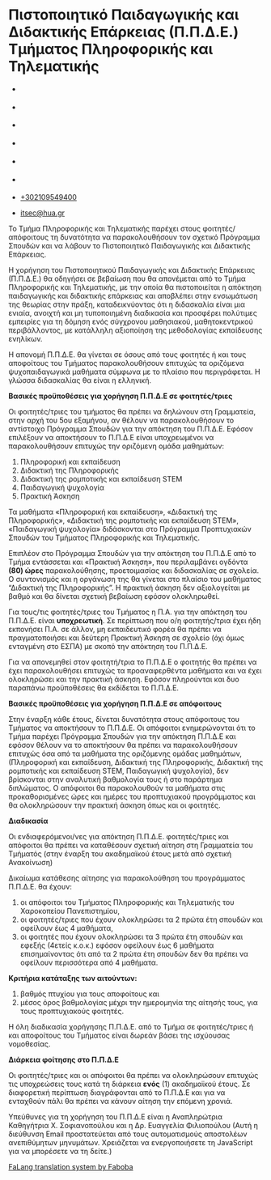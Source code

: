 Πιστοποιητικό Παιδαγωγικής και Διδακτικής Επάρκειας (Π.Π.Δ.Ε.) Τμήματος Πληροφορικής και Τηλεματικής
===============  

*   [](https://www.facebook.com/ditharokopio)
*   [](https://www.youtube.com/channel/UCEHkYirpXF1nSLxDCrfDZ4A)
*   [](https://www.linkedin.com/company/77699385)
*   [](https://www.instagram.com/dithua)

*   [](https://dit.hua.gr/index.php/el/studies/undergraduate-studies?view=article&id=1899:ep261-proegmena-themata-leitourgikon-systematon&catid=93:dit-undergraduate-courses-5)
*   [](https://dit.hua.gr/index.php/en/studies/undergraduate-studies?view=article&id=1899:ep261-advanced-topics-in-operating-systems&catid=93:dit-undergraduate-courses-5)

*   [+302109549400](tel:+302109549400)
*   [itsec@hua.gr](mailto:itsec@hua.gr)

Το Τμήμα Πληροφορικής και Τηλεματικής παρέχει στους φοιτητές/ απόφοιτους τη δυνατότητα να παρακολουθήσουν τον σχετικό Πρόγραμμα Σπουδών και να λάβουν το Πιστοποιητικό Παιδαγωγικής και Διδακτικής Επάρκειας.

Η χορήγηση του Πιστοποιητικού Παιδαγωγικής και Διδακτικής Επάρκειας (Π.Π.Δ.Ε.) θα οδηγήσει σε βεβαίωση που θα απονέμεται από το Τμήμα Πληροφορικής και Τηλεματικής, με την οποία θα πιστοποιείται η απόκτηση παιδαγωγικής και διδακτικής επάρκειας και αποβλέπει στην ενσωμάτωση της θεωρίας στην πράξη, καταδεικνύοντας ότι η διδασκαλία είναι μια ενιαία, ανοιχτή και μη τυποποιημένη διαδικασία και προσφέρει πολύτιμες εμπειρίες για τη δόμηση ενός σύγχρονου μαθησιακού, μαθητοκεντρικού περιβάλλοντος, με κατάλληλη αξιοποίηση της μεθοδολογίας εκπαίδευσης ενηλίκων.

Η απονομή Π.Π.Δ.Ε. θα γίνεται σε όσους από τους φοιτητές ή και τους αποφοίτους του Τμήματος παρακολουθήσουν επιτυχώς τα οριζόμενα ψυχοπαιδαγωγικά μαθήματα σύμφωνα με το πλαίσιο που περιγράφεται. Η γλώσσα διδασκαλίας θα είναι η ελληνική.

**Βασικές προϋποθέσεις για χορήγηση Π.Π.Δ.Ε σε φοιτητές/τριες**

Οι φοιτητές/τριες του τμήματος θα πρέπει να δηλώνουν στη Γραμματεία, στην αρχή του 5ου εξαμήνου, αν θέλουν να παρακολουθήσουν το αντίστοιχο Πρόγραμμα Σπουδών για την απόκτηση του Π.Π.Δ.Ε. Εφόσον επιλέξουν να αποκτήσουν το Π.Π.Δ.Ε είναι υποχρεωμένοι να παρακολουθήσουν επιτυχώς την οριζόμενη ομάδα μαθημάτων:

1.  Πληροφορική και εκπαίδευση
2.  Διδακτική της Πληροφορικής
3.  Διδακτική της ρομποτικής και εκπαίδευση STEM
4.  Παιδαγωγική ψυχολογία
5.  Πρακτική Άσκηση

Τα μαθήματα «Πληροφορική και εκπαίδευση», «Διδακτική της Πληροφορικής», «Διδακτική της ρομποτικής και εκπαίδευση STEM», «Παιδαγωγική ψυχολογία» διδάσκονται στο Πρόγραμμα Προπτυχιακών Σπουδών του Τμήματος Πληροφορικής και Τηλεματικής.

Επιπλέον στο Πρόγραμμα Σπουδών για την απόκτηση του Π.Π.Δ.Ε από το Τμήμα εντάσσεται και «Πρακτική Άσκηση», που περιλαμβάνει ογδόντα **(80) ώρες** παρακολούθησης, προετοιμασίας και διδασκαλίας σε σχολεία. Ο συντονισμός και η οργάνωση της θα γίνεται στο πλαίσιο του μαθήματος “Διδακτική της Πληροφορικής”. Η πρακτική άσκηση δεν αξιολογείται με βαθμό και θα δίνεται σχετική βεβαίωση εφόσον ολοκληρωθεί.

Για τους/τις φοιτητές/τριες του Τμήματος η Π.Α. για την απόκτηση του Π.Π.Δ.Ε. είναι **υποχρεωτική**. Σε περίπτωση που ο/η φοιτητής/τρια έχει ήδη εκπονήσει Π.Α. σε άλλον, μη εκπαιδευτικό φορέα θα πρέπει να πραγματοποιήσει και δεύτερη Πρακτική Άσκηση σε σχολείο (όχι όμως ενταγμένη στο ΕΣΠΑ) με σκοπό την απόκτηση του Π.Π.Δ.Ε.

Για να απονεμηθεί στον φοιτητή/τρια το Π.Π.Δ.Ε ο φοιτητής θα πρέπει να έχει παρακολουθήσει επιτυχώς τα προαναφερθέντα μαθήματα και να έχει ολοκληρώσει και την πρακτική άσκηση. Εφόσον πληρούνται και δυο παραπάνω προϋποθέσεις θα εκδίδεται το Π.Π.Δ.Ε.

**Βασικές προϋποθέσεις για χορήγηση Π.Π.Δ.Ε σε απόφοιτους**

Στην έναρξη κάθε έτους, δίνεται δυνατότητα στους απόφοιτους του Τμήματος να αποκτήσουν το Π.Π.Δ.Ε. Οι απόφοιτοι ενημερώνονται ότι το Τμήμα παρέχει Πρόγραμμα Σπουδών για την απόκτηση Π.Π.Δ.Ε και εφόσον θέλουν να το αποκτήσουν θα πρέπει να παρακολουθήσουν επιτυχώς όσα από τα μαθήματα της οριζόμενης ομάδας μαθημάτων, (Πληροφορική και εκπαίδευση, Διδακτική της Πληροφορικής, Διδακτική της ρομποτικής και εκπαίδευση STEM, Παιδαγωγική ψυχολογία), δεν βρίσκονται στην αναλυτική βαθμολογία τους ή στο παράρτημα διπλώματος. Ο απόφοιτοι θα παρακολουθούν τα μαθήματα στις προκαθορισμένες ώρες και ημέρες του προπτυχιακού προγράμματος και θα ολοκληρώσουν την πρακτική άσκηση όπως και οι φοιτητές.

**Διαδικασία**

Οι ενδιαφερόμενοι/νες για απόκτηση Π.Π.Δ.Ε. φοιτητές/τριες και απόφοιτοι θα πρέπει να καταθέσουν σχετική αίτηση στη Γραμματεία του Τμήματός (στην έναρξη του ακαδημαϊκού έτους μετά από σχετική Ανακοίνωση)

Δικαίωμα κατάθεσης αίτησης για παρακολούθηση του προγράμματος Π.Π.Δ.Ε. θα έχουν:

1.  οι απόφοιτοι του Τμήματος Πληροφορικής και Τηλεματικής του Χαροκοπείου Πανεπιστημίου,
2.  οι φοιτητές/τριες που έχουν ολοκληρώσει τα 2 πρώτα έτη σπουδών και οφείλουν έως 4 μαθήματα,
3.  οι φοιτητές που έχουν ολοκληρώσει τα 3 πρώτα έτη σπουδών και εφεξής (4ετείς κ.ο.κ.) εφόσον οφείλουν έως 6 μαθήματα επισημαίνοντας ότι από τα 2 πρώτα έτη σπουδών δεν θα πρέπει να οφείλουν περισσότερα από 4 μαθήματα.

**Κριτήρια κατάταξης των αιτούντων:**

1.  βαθμός πτυχίου για τους αποφοίτους και
2.  μέσος όρος βαθμολογίας μέχρι την ημερομηνία της αίτησής τους, για τους προπτυχιακούς φοιτητές.

Η όλη διαδικασία χορήγησης Π.Π.Δ.Ε. από το Τμήμα σε φοιτητές/τριες ή και αποφοίτους του Τμήματος είναι δωρεάν βάσει της ισχύουσας νομοθεσίας.

**Διάρκεια φοίτησης στο Π.Π.Δ.Ε**

Οι φοιτητές/τριες και οι απόφοιτοι θα πρέπει να ολοκληρώσουν επιτυχώς τις υποχρεώσεις τους κατά τη διάρκεια **ενός** (1) ακαδημαϊκού έτους. Σε διαφορετική περίπτωση διαγράφονται από το Π.Π.Δ.Ε και για να ενταχθούν πάλι θα πρέπει να κάνουν αίτηση την επόμενη χρονιά.

Υπεύθυνες για τη χορήγηση του Π.Π.Δ.Ε είναι η Αναπληρώτρια Καθηγήτρια Χ. Σοφιανοπούλου και η Δρ. Ευαγγελία Φιλιοπούλου (Αυτή η διεύθυνση Email προστατεύεται από τους αυτοματισμούς αποστολέων ανεπιθύμητων μηνυμάτων. Χρειάζεται να ενεργοποιήσετε τη JavaScript για να μπορέσετε να τη δείτε.)

[FaLang translation system by Faboba](http://www.faboba.com/ "Faboba : Création de composantJoomla")

[](https://dit.hua.gr/index.php/el/studies/undergraduate-studies?view=article&id=1688:pistopoietiko-paidagogikes-kai-didaktikes-eparkeias-p-p-d-e-tmematos-plerophorikes-kai-telematikes&catid=53#)